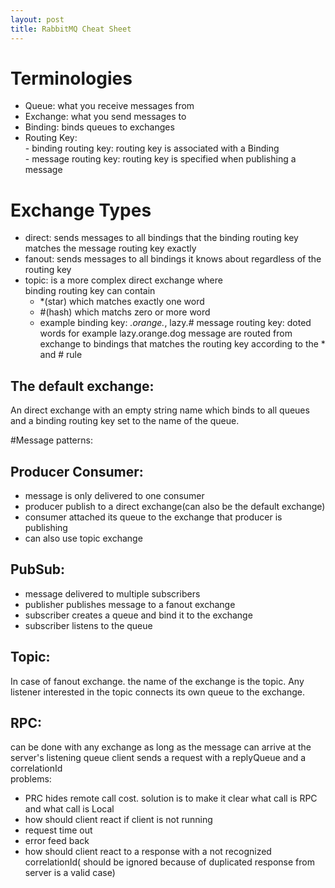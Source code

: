 ```yaml
---
layout: post
title: RabbitMQ Cheat Sheet
---
```


# Terminologies
- Queue: what you receive messages from  
- Exchange: what you send messages to  
- Binding: binds queues to exchanges  
- Routing Key:  
      - binding routing key: routing key is associated with a Binding    
      - message routing key: routing key is specified when publishing a message  
       
# Exchange Types  
- direct: sends messages to all bindings that the binding routing key matches the message routing key exactly  
- fanout: sends messages to all bindings it knows about regardless of the routing key  
- topic: is a more complex direct exchange where  
binding routing key can contain   
    - \*(star) which matches exactly one word
    - \#(hash) which matchs zero or more word
    - example binding key: *.orange.*, lazy.#
message routing key: doted words for example lazy.orange.dog
message are routed from exchange to bindings that matches the routing key according to the * and # rule

## The default exchange:   
An direct exchange with an empty string name which binds to all queues and a binding routing key set to the name of the queue.

#Message patterns:  

## Producer Consumer:  
- message is only delivered to one consumer
- producer publish to a direct exchange(can also be the default exchange)
- consumer attached its queue to the exchange that producer is publishing
- can also use topic exchange
## PubSub:  
- message delivered to multiple subscribers  
- publisher publishes message to a fanout exchange  
- subscriber creates a queue and bind it to the exchange   
- subscriber listens to the queue  


## Topic:   
In case of fanout exchange. the name of the exchange is the topic. Any listener interested in the topic connects its own queue to the exchange.

## RPC:  
can be done with any exchange as long as the message can arrive at the server's listening queue
client sends a request with a replyQueue and a correlationId  
problems:  
  
- PRC hides remote call cost. solution is to make it clear what call is RPC and what call is Local  
- how should client react if client is not running      
- request time out    
- error feed back    
- how should client react to a response with a not recognized correlationId( should be ignored because of duplicated response from server is a valid case)  

